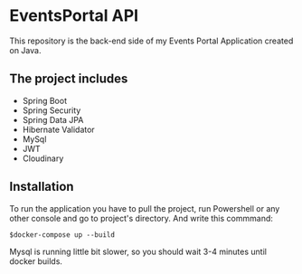 # EventsPortal API
This repository is the back-end side of my Events Portal Application
created on Java.

## The project includes
- Spring Boot
- Spring Security
- Spring Data JPA
- Hibernate Validator
- MySql
- JWT
- Cloudinary

## Installation
To run the application you have to pull the project,
run Powershell or any other console and go to project's directory.
And write this commmand:
```
$docker-compose up --build
```
 Mysql is running little bit slower, so you should
wait 3-4 minutes until docker builds.
